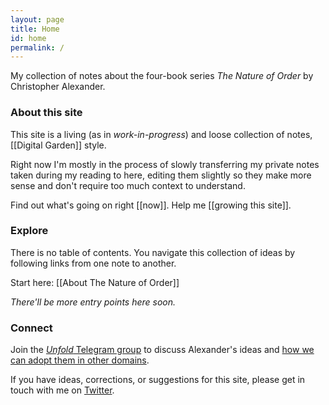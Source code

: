 ```yaml
---
layout: page
title: Home
id: home
permalink: /
---
```


My collection of notes about the four-book series _The Nature of Order_ by Christopher Alexander.

### About this site
This site is a living (as in *work-in-progress*) and loose collection of notes, [[Digital Garden]] style.

Right now I'm mostly in the process of slowly transferring my private notes taken during my reading to here, editing them slightly so they make more sense and don't require too much context to understand.

Find out what's going on right [[now]]. Help me [[growing this site]].

### Explore
There is no table of contents. You navigate this collection of ideas by following links from one note to another.

Start here: [[About The Nature of Order]]

*There'll be more entry points here soon.*

### Connect
Join the [_Unfold_ Telegram group](https://t.me/joinchat/RaDQv_BGCm7OcPaP) to discuss Alexander's ideas and [how we can adopt them in other domains](https://stefan-lesser.com/2020/10/27/how-to-adopt-christopher-alexanders-ideas-in-the-software-industry/).

If you have ideas, corrections, or suggestions for this site, please get in touch with me on [Twitter](https://twitter.com/stefanlesser/).
